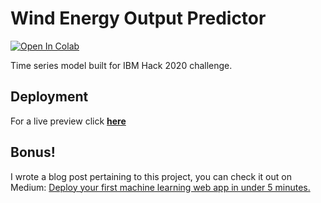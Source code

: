 # Wind Energy Output Predictor

[![Open In Colab](https://colab.research.google.com/assets/colab-badge.svg)](https://colab.research.google.com/github/Madhav-Somanath/Wind-Energy-Predictor/blob/master/Wind%20Energy%20Prediction.ipynb)

Time series model built for IBM Hack 2020 challenge.

## Deployment

For a live preview click **[here](https://windenergypredictor.herokuapp.com/)** 

## Bonus!

I wrote a blog post pertaining to this project, you can check it out on Medium: [Deploy your first machine learning web app in under 5 minutes.](https://medium.com/@madhav.somanath/deploy-your-first-machine-learning-web-app-in-under-5-minutes-dc98bd496fca)

